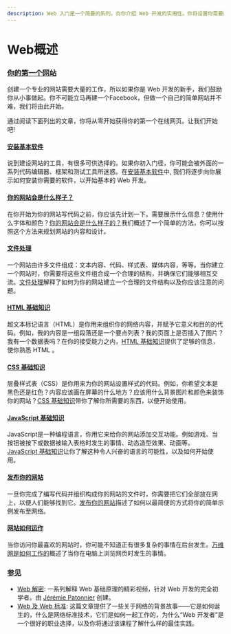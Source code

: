 ```yaml
---
description: Web 入门是一个简要的系列，向你介绍 Web 开发的实用性。你将设置你需要的工具来构建一个简单的网页，并发布你自己的简单代码。
---
```


# Web概述

### [你的第一个网站](https://developer.mozilla.org/zh-CN/docs/Learn/Getting\_started\_with\_the\_web#%E4%BD%A0%E7%9A%84%E7%AC%AC%E4%B8%80%E4%B8%AA%E7%BD%91%E7%AB%99) <a href="#ni-de-di-yi-ge-wang-zhan" id="ni-de-di-yi-ge-wang-zhan"></a>

创建一个专业的网站需要大量的工作，所以如果你是 Web 开发的新手，我们鼓励你从小事做起。你不可能立马再建一个Facebook，但做一个自己的简单网站并不难，我们将由此开始。

通过阅读下面列出的文章，你将从零开始获得你的第一个在线网页。让我们开始吧!

#### [安装基本软件](https://developer.mozilla.org/zh-CN/docs/Learn/Getting\_started\_with\_the\_web#%E5%AE%89%E8%A3%85%E5%9F%BA%E6%9C%AC%E8%BD%AF%E4%BB%B6) <a href="#an-zhuang-ji-ben-ruan-jian" id="an-zhuang-ji-ben-ruan-jian"></a>

说到建设网站的工具，有很多可供选择的。如果你初入门径，你可能会被外面的一系列代码编辑器、框架和测试工具所迷惑。在[安装基本软件](https://developer.mozilla.org/zh-CN/docs/Learn/Getting\_started\_with\_the\_web/Installing\_basic\_software)中, 我们将逐步向你展示如何安装你需要的软件，以开始基本的 Web 开发。

#### [你的网站会是什么样子？](https://developer.mozilla.org/zh-CN/docs/Learn/Getting\_started\_with\_the\_web#%E4%BD%A0%E7%9A%84%E7%BD%91%E7%AB%99%E4%BC%9A%E6%98%AF%E4%BB%80%E4%B9%88%E6%A0%B7%E5%AD%90%EF%BC%9F) <a href="#ni-de-wang-zhan-hui-shi-shen-me-yang-zi" id="ni-de-wang-zhan-hui-shi-shen-me-yang-zi"></a>

在你开始为你的网站写代码之前，你应该先计划一下。需要展示什么信息？使用什么字体和颜色？[你的网站会是什么样子的？](https://developer.mozilla.org/zh-CN/docs/Learn/Getting\_started\_with\_the\_web/What\_will\_your\_website\_look\_like)我们概述了一个简单的方法，你可以按照这个方法来规划网站的内容和设计。

#### [文件处理](https://developer.mozilla.org/zh-CN/docs/Learn/Getting\_started\_with\_the\_web#%E6%96%87%E4%BB%B6%E5%A4%84%E7%90%86) <a href="#wen-jian-chu-li" id="wen-jian-chu-li"></a>

一个网站由许多文件组成：文本内容、代码、样式表、媒体内容，等等。当你建立一个网站时，你需要将这些文件组合成一个合理的结构，并确保它们能够相互交流。[文件处理](https://developer.mozilla.org/zh-CN/docs/Learn/Getting\_started\_with\_the\_web/Dealing\_with\_files)解释了如何为你的网站建立一个合理的文件结构以及你应该注意的问题。

#### [HTML 基础知识](https://developer.mozilla.org/zh-CN/docs/Learn/Getting\_started\_with\_the\_web#html\_%E5%9F%BA%E7%A1%80%E7%9F%A5%E8%AF%86) <a href="#html-ji-chu-zhi-shi" id="html-ji-chu-zhi-shi"></a>

超文本标记语言（HTML）是你用来组织你的网络内容，并赋予它意义和目的的代码。例如，我的内容是一组段落还是一个要点列表？我的页面上是否插入了图片？我有一个数据表吗？在你的接受能力之内，[HTML 基础知识](https://developer.mozilla.org/zh-CN/docs/Learn/Getting\_started\_with\_the\_web/HTML\_basics)提供了足够的信息，使你熟悉 HTML 。

#### [CSS 基础知识](https://developer.mozilla.org/zh-CN/docs/Learn/Getting\_started\_with\_the\_web#css\_%E5%9F%BA%E7%A1%80%E7%9F%A5%E8%AF%86) <a href="#css-ji-chu-zhi-shi" id="css-ji-chu-zhi-shi"></a>

层叠样式表（CSS）是你用来为你的网站设置样式的代码。例如，你希望文本是黑色还是红色？内容应该画在屏幕的什么地方？应该用什么背景图片和颜色来装饰你的网站？[CSS 基础知识](https://developer.mozilla.org/zh-CN/docs/Learn/Getting\_started\_with\_the\_web/CSS\_basics)带你了解你所需要的东西，以便开始使用。

#### [JavaScript 基础知识](https://developer.mozilla.org/zh-CN/docs/Learn/Getting\_started\_with\_the\_web#javascript\_%E5%9F%BA%E7%A1%80%E7%9F%A5%E8%AF%86) <a href="#javascript-ji-chu-zhi-shi" id="javascript-ji-chu-zhi-shi"></a>

JavaScript是一种编程语言，你用它来给你的网站添加交互功能。例如游戏、当按钮被按下或数据被输入表格时发生的事情、动态造型效果、动画等。[JavaScript 基础知识](https://developer.mozilla.org/zh-CN/docs/Learn/Getting\_started\_with\_the\_web/JavaScript\_basics)让你了解这种令人兴奋的语言的可能性，以及如何开始使用。

#### [发布你的网站](https://developer.mozilla.org/zh-CN/docs/Learn/Getting\_started\_with\_the\_web#%E5%8F%91%E5%B8%83%E4%BD%A0%E7%9A%84%E7%BD%91%E7%AB%99) <a href="#fa-bu-ni-de-wang-zhan" id="fa-bu-ni-de-wang-zhan"></a>

一旦你完成了编写代码并组织构成你的网站的文件时，你需要把它们全部放在网上，以便人们能够找到它。[发布你的网站](https://developer.mozilla.org/zh-CN/docs/Learn/Getting\_started\_with\_the\_web/Publishing\_your\_website)描述了如何以最简便的方式将你的简单示例发布至网络。

#### [网站如何运作](https://developer.mozilla.org/zh-CN/docs/Learn/Getting\_started\_with\_the\_web#%E7%BD%91%E7%AB%99%E5%A6%82%E4%BD%95%E8%BF%90%E4%BD%9C) <a href="#wang-zhan-ru-he-yun-zuo" id="wang-zhan-ru-he-yun-zuo"></a>

当你访问你最喜欢的网站时，你可能不知道正有很多复杂的事情在后台发生。[万维网是如何工作的](https://developer.mozilla.org/zh-CN/docs/Learn/Getting\_started\_with\_the\_web/How\_the\_Web\_works)概述了当你在电脑上浏览网页时发生的事情。

### [参见](https://developer.mozilla.org/zh-CN/docs/Learn/Getting\_started\_with\_the\_web#%E5%8F%82%E8%A7%81) <a href="#can-jian" id="can-jian"></a>

* [Web 解密](https://www.youtube.com/playlist?list=PLo3w8EB99pqLEopnunz-dOOBJ8t-Wgt2g): 一系列解释 Web 基础原理的精彩视频，针对 Web 开发的完全初学者。由 [Jérémie Patonnier](https://twitter.com/JeremiePat) 创建。
* [Web 及 Web 标准](https://developer.mozilla.org/zh-CN/docs/Learn/Getting\_started\_with\_the\_web/The\_web\_and\_web\_standards): 这篇文章提供了一些关于网络的背景故事——它是如何诞生的，什么是网络标准技术，它们是如何一起工作的，为什么“Web 开发者”是一个很好的职业选择，以及你将通过该课程了解什么样的最佳实践。

